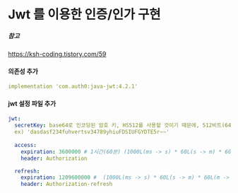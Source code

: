 # Jwt 를 이용한 인증/인가 구현

##### 참고

https://ksh-coding.tistory.com/59



#### 의존성 추가

```yaml
implementation 'com.auth0:java-jwt:4.2.1'
```



#### jwt 설정 파일 추가

```yaml
jwt:
  secretKey: base64로 인코딩된 암호 키, HS512를 사용할 것이기 때문에, 512비트(64바이트) 이상이 되어야 합니다. 영숫자 조합으로 아무렇게나 길게 써주세요!   
  ex) 'dasdasf234fuhvertsv34789yhiuFDSIUFGYDTE5r~~'
    
  access:
    expiration: 3600000 # 1시간(60분) (1000L(ms -> s) * 60L(s -> m) * 60L(m -> h))
    header: Authorization

  refresh:
    expiration: 1209600000 #  (1000L(ms -> s) * 60L(s -> m) * 60L(m -> h) * 24L(h -> 하루) * 14(2주))
    header: Authorization-refresh
```

